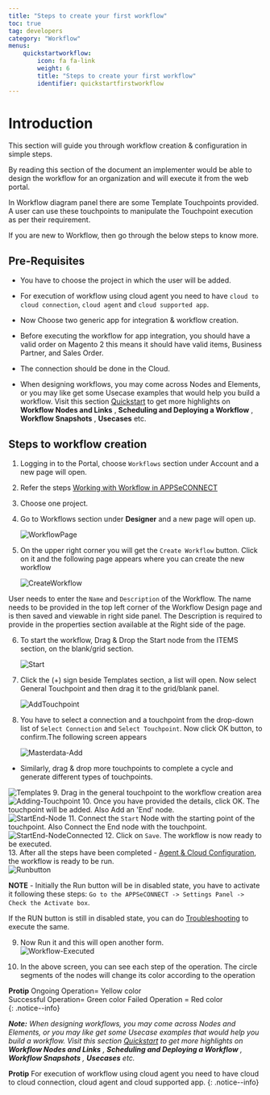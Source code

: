 ```yaml
---
title: "Steps to create your first workflow"
toc: true
tag: developers
category: "Workflow"
menus: 
    quickstartworkflow:
        icon: fa fa-link
        weight: 6
        title: "Steps to create your first workflow" 
        identifier: quickstartfirstworkflow
---
```


# Introduction

This section will guide you through workflow creation & configuration in simple steps.

By reading this section of the document an implementer would be able to design the workflow for an organization and will execute it from the web portal. 

In Workflow diagram panel there are some Template Touchpoints provided. A user can use these touchpoints to manipulate the Touchpoint execution as per their requirement. 

If you are new to Workflow, then go through the below steps to know more.


## Pre-Requisites

* You have to choose the project in which the user will be added.

* For execution of workflow using cloud agent you need to have `cloud to cloud connection`, `cloud agent` and `cloud supported app`.

* Now Choose two generic app for integration & workflow creation.

* Before executing the workflow for app integration, you should have a valid order on Magento 2 this means it should have valid items, Business Partner, and Sales Order. 

* The connection should be done in the Cloud.

* When designing workflows, you may come across Nodes and Elements, or you may like get some Usecase examples that would help you build a workflow. Visit this section [Quickstart](/workflow/quickstart-guides-to-workflow-management/) to get more highlights on **Workflow Nodes and Links** , **Scheduling and Deploying a Workflow** , **Workflow Snapshots** , **Usecases** etc.


## Steps to workflow creation

 1. Logging in to the Portal, choose `Workflows` section under Account and a new page will open.

 2.  Refer the  steps
[Working with Workflow in APPSeCONNECT](/workflow/overview/)

3. Choose one project.

4. Go to Workflows section under **Designer** and a new page will open up.

   ![WorkflowPage](/staticfiles/workflow-management/media/WorkflowPage.png)

5. On the upper right corner you will get the `Create Workflow` button. Click on it and the following page appears where you can create the new workflow

   ![CreateWorkflow](/staticfiles/workflow-management/media/CreateWorkflow.png)

User needs to enter the `Name` and `Description` of the Workflow. 
The name needs to be provided in the top left corner of the Workflow Design page and is then saved and viewable in right side panel.
The Description is required to provide in the properties section available at the Right side of the page.

6. To start the workflow, Drag & Drop the Start node from the ITEMS section, on the blank/grid section.

    ![Start](/staticfiles/workflow-management/media/Start.png)

7. Click the (+) sign beside Templates section, a list will open. Now select General Touchpoint and then drag it to the grid/blank panel.

     ![AddTouchpoint](/staticfiles/workflow-management/media/AddTouchpoint.png)

8. You have to select a connection and a touchpoint from the drop-down list of `Select Connection` and `Select Touchpoint`. Now click OK button, to confirm.The following screen appears

   ![Masterdata-Add](/staticfiles/workflow-management/media/Masterdata-Add.png)

* Similarly, drag & drop more touchpoints to complete a cycle and generate different types of touchpoints.

![Templates](/staticfiles/workflow-management/media/Templates.png)
9. Drag in the general touchpoint to the workflow creation area    
![Adding-Touchpoint](/staticfiles/workflow-management/media/Adding-Touchpoint.png)
10. Once you have provided the details, click OK. The touchpoint will be added. Also Add an 'End' node.    
![StartEnd-Node](/staticfiles/workflow-management/media/StartEnd-Node.png)
11. Connect the `Start` Node with the starting point of the touchpoint. Also Connect the End node with the touchpoint.  
![StartEnd-NodeConnected](/staticfiles/workflow-management/media/StartEnd-NodeConnected.png)
12. Click on `Save`. The workflow is now ready to be executed.   
13. After all the steps have been completed - [Agent & Cloud Configuration](/deployment/Environment-Management/), the workflow is ready to be run.    
![Runbutton](/staticfiles/workflow-management/media/Runbutton.png)

**NOTE** - Initially the Run button will be in disabled state, you have to activate it following these steps:
`Go to the APPSeCONNECT -> Settings Panel -> Check the Activate box`.

If the RUN button is still in disabled state, you can do [Troubleshooting](/workflow/Troubleshooting/) to execute the same.

9. Now Run it and this will open another form.  
 ![Workflow-Executed](/staticfiles/workflow-management/media/Workflow-Executed.png)

10. In the above screen, you can see each step of the operation. The circle segments of the nodes will change its color according to the operation


**Protip** 
           Ongoing Operation= Yellow color  
           Successful Operation= Green color
           Failed Operation  = Red color         
{: .notice--info}

_**Note:** When designing workflows, you may come across Nodes and Elements, or you may like get some Usecase examples that would help you build a workflow. Visit this section [Quickstart](/workflow/quickstart-guides-to-workflow-management/) to get more highlights on **Workflow Nodes and Links** , **Scheduling and Deploying a Workflow** , **Workflow Snapshots** , **Usecases** etc._


**Protip** For execution of workflow using cloud agent you need to have cloud to cloud connection, cloud agent and cloud supported app.
{: .notice--info}

